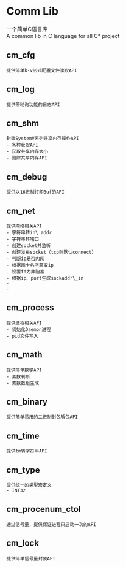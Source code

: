 # Comm Lib #

一个简单C语言库<br/>
A common lib in C language for all C\* project 


## cm\_cfg
	提供简单k-v形式配置文件读取API

## cm\_log
    提供带轮询功能的日志API

## cm\_shm
    封装SystemV系列共享内存操作API
    - 各种获取API
    - 获取共享内存大小
    - 删除共享内存API

## cm\_debug
	提供以16进制打印Buf的API

## cm\_net
    提供网络相关API
    - 字符串转in\_addr
    - 字符串转端口
    - 创建socket并监听
    - 创建发布socket（tcp则默认connect）
    - 判断ip是否内网
    - 根据网卡名字获取ip
    - 设置fd为非阻塞
    - 根据ip、port生成sockaddr\_in
    - 
    - 

## cm\_process
    提供进程相关API
    - 初始化Daemon进程
    - pid文件写入

## cm\_math
	提供简单数学API
    - 素数判断
    - 素数数组生成

## cm\_binary
	提供简单易用的二进制封包解包API
	
## cm\_time
	提供tm转字符串API

## cm\_type
	提供统一的类型宏定义
    - INT32

## cm\_procenum\_ctol
    通过信号量，提供保证进程只启动一次的API

## cm\_lock
	提供简单信号量封装API
